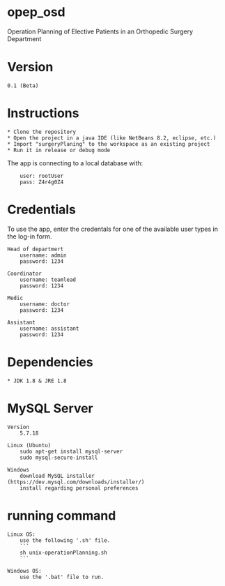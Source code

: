 # opep_osd
Operation Planning of Elective Patients  in an Orthopedic Surgery Department

# Version
    0.1 (Beta)
    
# Instructions
    * Clone the repository
    * Open the project in a java IDE (like NetBeans 8.2, eclipse, etc.)
    * Import "surgeryPlaning" to the workspace as an existing project
    * Run it in release or debug mode
    
The app is connecting to a local database with:

        user: rootUser
        pass: Z4r4g0Z4

# Credentials
To use the app, enter the credentals for one of the available user types in the log-in form.

    Head of departmert
        username: admin  
        password: 1234
        
    Coordinator
        username: teamlead 
        password: 1234
        
    Medic
        username: doctor 
        password: 1234
        
    Assistant
        username: assistant 
        password: 1234
    
# Dependencies
    * JDK 1.8 & JRE 1.8

# MySQL Server
    Version 
        5.7.18
        
    Linux (Ubuntu)
        sudo apt-get install mysql-server
        sudo mysql-secure-install    
        
    Windows
        download MySQL installer (https://dev.mysql.com/downloads/installer/)
        install regarding personal preferences

# running command
    Linux OS:
        use the following '.sh' file.
        ```
        sh unix-operationPlanning.sh
        ```

    Windows OS:
        use the '.bat' file to run.
